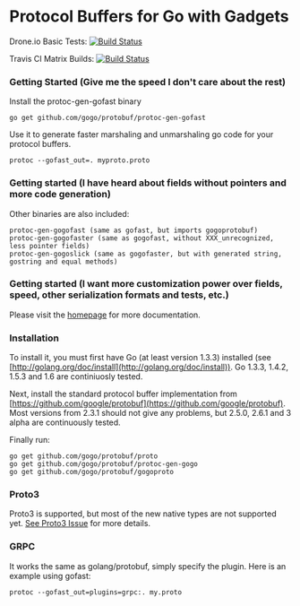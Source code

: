 # Protocol Buffers for Go with Gadgets

Drone.io Basic Tests: [![Build Status](https://drone.io/github.com/gogo/protobuf/status.png)](https://drone.io/github.com/gogo/protobuf/latest)

Travis CI Matrix Builds: [![Build Status](https://travis-ci.org/gogo/protobuf.svg?branch=master)](https://travis-ci.org/gogo/protobuf)

### Getting Started (Give me the speed I don't care about the rest)

Install the protoc-gen-gofast binary

    go get github.com/gogo/protobuf/protoc-gen-gofast

Use it to generate faster marshaling and unmarshaling go code for your protocol buffers.

    protoc --gofast_out=. myproto.proto

### Getting started (I have heard about fields without pointers and more code generation)

Other binaries are also included:

    protoc-gen-gogofast (same as gofast, but imports gogoprotobuf)
    protoc-gen-gogofaster (same as gogofast, without XXX_unrecognized, less pointer fields)
    protoc-gen-gogoslick (same as gogofaster, but with generated string, gostring and equal methods)

### Getting started (I want more customization power over fields, speed, other serialization formats and tests, etc.)

Please visit the [homepage](http://gogo.github.io) for more documentation.

### Installation

To install it, you must first have Go (at least version 1.3.3) installed (see [http://golang.org/doc/install](http://golang.org/doc/install)).  Go 1.3.3, 1.4.2, 1.5.3 and 1.6 are continiuosly tested.

Next, install the standard protocol buffer implementation from [https://github.com/google/protobuf](https://github.com/google/protobuf).
Most versions from 2.3.1 should not give any problems, but 2.5.0, 2.6.1 and 3 alpha are continuously tested.

Finally run:

    go get github.com/gogo/protobuf/proto
    go get github.com/gogo/protobuf/protoc-gen-gogo
    go get github.com/gogo/protobuf/gogoproto

### Proto3

Proto3 is supported, but most of the new native types are not supported yet.
[See Proto3 Issue](https://github.com/gogo/protobuf/issues/57) for more details.

### GRPC

It works the same as golang/protobuf, simply specify the plugin.
Here is an example using gofast:

    protoc --gofast_out=plugins=grpc:. my.proto
